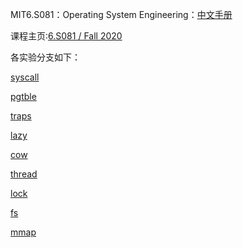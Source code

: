 MIT6.S081：Operating System Engineering：[中文手册](https://mit-public-courses-cn-translatio.gitbook.io/mit6-s081)

课程主页:[6.S081 / Fall 2020](https://pdos.csail.mit.edu/6.S081/2020/index.html)

各实验分支如下：

[syscall](https://github.com/592351665/MIT6.S081-2020/tree/syscall)

[pgtble](https://github.com/592351665/MIT6.S081-2020/tree/pgtbl)

[traps](https://github.com/592351665/MIT6.S081-2020/tree/traps)

[lazy](https://github.com/592351665/MIT6.S081-2020/tree/lazy)

[cow](https://github.com/592351665/MIT6.S081-2020/tree/cow)

[thread](https://github.com/592351665/MIT6.S081-2020/tree/thread)

[lock](https://github.com/592351665/MIT6.S081-2020/tree/lock)

[fs](https://github.com/592351665/MIT6.S081-2020/tree/fs)

[mmap](https://github.com/592351665/MIT6.S081-2020/tree/mmap)

